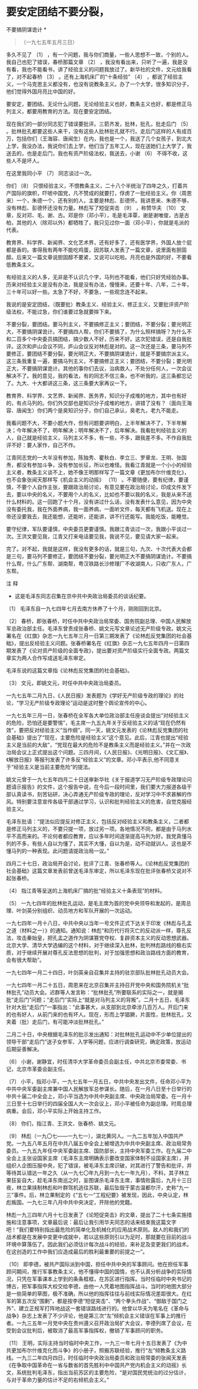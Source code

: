 #  要安定团结不要分裂，  
不要搞阴谋诡计  *

> （一九七五年五月三日）

多久不见了  〔1〕  ，有一个问题，我与你们商量，一些人思想不一致，个别的人。我自己也犯了错误，春桥那篇文章  〔2〕
，我没有看出来，只听了一遍，我是没有看，我也不能看书，讲了经验主义的问题我放过了。新华社的文件，文元给我看了，对不起春桥  〔3〕
。还有上海机床厂的“十条经验”  〔4〕
，都说了经验主义，一个马克思主义都没有，也没有说教条主义。办了一个大学，很多知识分子，他们觉得外国月亮比中国的好。

要安定，要团结。无论什么问题，无论经验主义也好，教条主义也好，都是修正马列主义，都要用教育的方法。现在要安定团结。

现在我们的一部分同志犯了错误要批评。三箭齐发，批林，批孔，批走后门  〔5〕
。批林批孔都要这些人来干，没有这些人批林批孔就不行。走后门这样的人有成百万，包括你们（王海容、唐闻生）在内，我也是一个，我送了几个女孩子，到北大上学，我没办法，我说你们去上学，他们当了五年工人，现在送她们上大学了，我送去的，也是走后门，我也有资产阶级法权，我送去，小谢
〔6〕  不得不收，这些人不是坏人。

在这里我同小平  〔7〕  同志谈过一次。

你们  〔8〕
只恨经验主义，不恨教条主义，二十八个半统治了四年之久，打着共产国际的旗帜，吓唬中国党，凡不赞成的就要打，俘虏了一批经验主义。你（周恩来）一个，朱德一个，还有别的人，主要是林彪、彭德怀。我讲恩来、朱德不够，没有林彪、彭德怀还没有力量。林彪写了短促突击
〔9〕  ，称赞华夫  〔10〕
文章，反对邓、毛、谢、古。邓是你（邓小平），毛是毛泽覃，谢是谢唯俊，古是古柏，其他的人（除邓以外）都牺牲了，我只见过你一面（邓小平），你就是毛派的代表。

教育界、科学界、新闻界、文化艺术界，还有好多了，还有医学界，外国人放个屁都是香的。害得我有两年不能吃鸡蛋，因苏联人发表了一篇文章，说里面有胆固醇。后来又一篇文章说胆固醇不要紧，又说可以吃啦。月亮也是外国的好，不要看低教条主义。

有经验主义的人多，无非是不认识几个字，马列也不能看，他们只好凭经验办事。历来对经验主义是没有办法，我是没有办法，慢慢来，还要十年、八年，二十年，三十年可以好一些。太急了不好，不要急，一些观念连不起来。

我说的是安定团结，（既要批）教条主义、经验主义、修正主义，又要批评资产阶级法权，不能过急，你们谁要过急就要摔下来。

不要分裂，要团结。要马列主义，不要搞修正主义；要团结，不要分裂；要光明正大，不要搞阴谋诡计。不要搞四人帮，你们不要搞了，为什么照样搞呀？为什么不和二百多个中央委员搞团结，搞少数人不好，历来不好。这次犯错误，还是自我批评。这次和庐山会议不同，庐山会议反对林彪是对的。这一次还是三条，要马列不要修正，要团结不要分裂，要光明正大，不要搞阴谋诡计，就是不要搞宗派主义。这三条我重复一遍，要搞马列主义，不要搞修正主义；要团结，不要分裂；要光明正大，不要搞阴谋诡计。其他的事你们去议，治病救人，不处分任何人，一次会议解决不了。我的意见，我的看法，有的同志不信三条，也不听我的，这三条都忘记了。九大、十大都讲这三条，这三条要大家再议一下。

教育界、科学界、文艺界、新闻界、医务界，知识分子成堆的地方，其中也有好的，有点马列的。你们外交部也是知识分子成堆的地方，讲错了没有？（面向王海容、唐闻生）你们两个是臭知识分子，你们自己承认，臭老九，老九不能走。

我看问题不大，不要小题大作，但有问题要讲明白，上半年解决不了，下半年解决；今年解决不了，明年解决；明年解决不了，后年解决。我看批判经验主义的人，自己就是经验主义，马列主义不多，有一些，不多，跟我差不多。不作自我批评不好：要人家作，自己不作。

江青同志党的一大半没有参加，陈独秀、瞿秋白、李立三、罗章龙、王明、张国焘，都没有参加斗争，没有参加长征，所以也难怪。我看江青就是一个小小的经验主义者，教条主义谈不上，她不像王明那样写了一篇文章《更加布尔什维克化》，也不会象张闻天那样写《机会主义的动摇》
〔11〕
。不要随便，要有纪律，要谨慎，不要个人自作主张，要跟政治局讨论，有意见要在政治局讨论，印成文件发下去，要以中央的名义，不要用个人的名义，比如也不要以我的名义，我是从来不送什么材料的。这一回跑了十个月，没有讲过什么话，没有发表什么意见，因为中央没有委托我，我在外面养病，我一面养病，一面听文件，每天都有飞机送。现在上帝还没要我去，我还能想，还能听，还能讲，讲不行还能写。我能吃饭，能睡觉。

要守纪律，军队要谨慎，中央委员更要谨慎。我跟江青谈过一次，我跟小平谈过一次。王洪文要见我，江青又打来电话要见我，我说不见，要见请大家一起来。

完了。对不起，我就是这样，我没有更多的话，就是三句，九次、十次代表大会都是三句，要马列不要修正，要团结不要分裂，要光明正大不要搞阴谋诡计。不要搞什么帮，什么广东帮、湖南帮，粤汉铁路长沙修理厂不收湖南人，只收广东人，广东帮。

注 释

*  这是毛泽东同志召集在京中共中央政治局委员的谈话纪要。 

〔1〕  毛泽东自一九七四年七月去南方休养了十个月，刚刚回到北京。

〔2〕
春桥，即张春桥，时任中共中央政治局常委、国务院副总理、中国人民解放军总政治部主任。毛泽东曾责成张春桥、姚文元写文章论述无产阶级专政。姚文元署名在《红旗》杂志一九七五年三月一日第三期发表了《论林彪反党集团的社会基础》，提出反经验主义问题。张春桥署名在《红旗》杂志一九七五年四月一日第四期发表了《论对资产阶级的全面专政》，提出要对资产阶级实行全面专政。两篇文章实为两人合作写成送毛泽东审定。

毛泽东说的这篇文章指《论林彪反党集团的社会基础》。

〔3〕  文元，即姚文元，时任中共中央政治局委员。

一九七五年二月九日，《人民日报》发表题为《学好无产阶级专政的理论》的社论，“学习无产阶级专政理论”运动是这时整个舆论宣传的中心。

一九七五年三月一日，张春桥在全军各大单位政治部主任座谈会提出“对经验主义的危险，恐怕还是要警惕”，毛主席一九五九年关于反经验主义的话“现在仍然有效”，要把反对经验主义“当作纲”。同一天，姚文元发表的《论林彪反党集团的社会基础》提出了“现在，主要危险是经验主义”这个意见。此后，江青也提出“经验主义是当前的大敌”，“党现在最大的危险不是教条主义而是经验主义。”并在一次政治局会议上正式提出这个问题。三四月间，《人民日报》、《光明日报》、《文汇报》、《解放日报》等报刊发表了许多反“经验主义”的文章。邓小平表示,他不同意关于“经验主义是当前主要危险”的提法。

姚文元曾于一九七五年四月二十日送审新华社《关于报道学习无产阶级专政理论问题请示报告》的文件，这个报告中说，在今后一段时间里，我们要大力报道各级干部认真读书，刻苦钻研，决心弄通无产阶级专政的理论，反对学习中不求甚解的作风。特别要注意宣传各级干部通过学习，认识和批判经验主义的危害，自觉克服经验主义。

毛泽东批语：“提法似应提反对修正主义，包括反对经验主义和教条主义，二者都是修正马列主义的，不要只提一项，放过另一项。各地情况不同，都是由于马列水平不高而来的。不论何者都应教育，应以多年时间逐渐提高马列为好。我党真懂马列的不多，有些人自以为懂了，其实不大懂，自以为是，动不动就训人。这也是不懂马列的一种表现。此问题请提政治局一议。”

四月二十七日，政治局开会讨论，批评了江青、张春桥等人。《论林彪反党集团的社会基础》这篇文章发表前曾送毛泽东审定，所以毛泽东现在批评张春桥又说对不起张春桥。

〔4〕  指江青等呈送的上海机床厂搞的批“经验主义十条表现”的材料。

〔5〕  一九七四年的批林批孔运动，是毛主席为首的党中央领导和发起的，是周总理、叶剑英分别组织、动员地方和军队开展的一次运动。

一九七四年一月十八日，中共中央以当年一号文件正式下达关于印发《林彪与孔孟之道（材料之一）》的通知。通知说：林彪“和历代行将灭亡的反动派一样，尊孔反法，攻击秦始皇，把孔孟之道作为阴谋篡党夺权、复辟资本主义的反动思想武器。北京大学、清华大学选编的这个材料，对于继续深入批林，批判林彪路线的极右实质，对于继续开展对尊孔反法思想的批判，对于加强思想和政治路线方面的教育，会有很大帮助”。

一九七四年一月二十四日，叶剑英亲自召集并主持的驻京部队批林批孔动员大会。

一九七四年一月二十五日，周恩来在北京召集并主持召开党中央和国务院机关“批林批孔”动员大会。迟群等人发言称：“批林批孔”所要联系的实际之一，就是揭批“走后门”问题；“走后门”实际上“就是对马列主义的背叛”。二月十五日，毛泽东针对大批“走后门”一事指出：“此事甚大，从支部到北京牵涉几百万人。开后门来的也有好人，从前门来的也有坏人。现在，形而上学猖獗，片面性，批林批孔，又夹着（批）走后门，有可能冲淡批林批孔。”

二月二十日，中央根据毛泽东的批示发出通知：对批林批孔运动中不少单位提出的领导干部“走后门”送子女参军、入学等问题，应进行调查研究，确定政策，放运动后期妥善解决。

〔6〕  小谢，谢静宜，时任清华大学革命委员会副主任，中共北京市委常委、书记，北京市革委会副主任。

〔7〕
小平，指邓小平，一九七五年一月五日，中共中央发出文件，任命邓小平为中共中央军委副主席兼中国人民解放军总参谋长。随后，在一月八日至十日举行的中共十届二中全会上，邓小平当选为中共中央副主席、中央政治局常委。在一月十三日至十七日举行的四届全国人大一次会议上，邓小平被任命为副总理。时周总理病重。会后，邓小平实际上开始主持工作。

〔8〕  你们，指江青、王洪文、张春桥、姚文元。

〔9〕
林彪（一九〇七——一九七一），湖北黄冈人。一九二五年加入中国共产党。一九五八年五月在中共八届五中全会上被增选为中共中央副主席、政治局常务委员。一九五九年任中央军委副主席、国防部长，主持中央军委工作。在九届二中全会上主张设国家主席（毛泽东主席明确表示要改变国家体制不设国家主席），并组织人企图压服中央，犯了错误，被毛泽东主席识破，对其进行了警告和批评，并等待其认错达一年之久（从一九七〇年九月到一九七一年九月），不料，其子林立果狂妄自大，趁毛泽东南巡之时，妄图谋杀毛泽东主席，事情败露后，九月十三日夜，林立果挟制林彪和叶群驾机逃往苏联，最后坠毁于蒙古温都尔汗，史称“九一三”事件。后，林立果制定的《“五七一”工程纪要》被发现，因此，中央认定，林彪叛国。一九七三年八月中共中央决定，开除他的党籍。

林彪一九三四年六月十七日发表了《论短促突击》的文章，提出了二十七条实施措施和注意事项，文章最后说：最后让我引用华夫同志的话来结束我这篇文字吧！“我们要特别指出最危险的简单化及机械化的应用战术原则。敌人的和我们的战术都是在发展中变更中成就中，若以这些原则引以为足时，那就要在目前的战斗环境中算落伍了。因此我们必须估计每次战斗的经验，来补足及变更我们的战术。在这创造的工作中我们应造成最后的胜利最重要的前提之一”。

〔10〕
即李德，被共产国际派到中国，担任中共中央的军事顾问。他在担任军事顾问期间，推行军事教条主义，他不懂得中国的国情，也不认真分析战争的实际情况，只凭在军事课本上学到的条条框框，在苏区进行指挥。当时任临时中央书记的博古，把军事指挥大权交给李德，由他一人凭着地图指挥战斗。当时的地图大部分是一些简单的草图，极不准确，所以他的指挥往往与前线实际情况差距很大。在红军的第五次反“围剿”，都是按李德“短促突击”、“两个拳头作战”、“御敌于国门之外”、建立正规军打阵地战这一套错误路线进行的。他曾以华夫为笔名在《革命与战争》杂志上发表了不少评论，他是第三次“左”倾机会主义错误在军事上的推行者。一九三五年一月党中央在贵州遵义召开政治局扩大会议，李德列席了会议，在受到会议批判后，被取消了最高军事指挥权，撤销了军事顾问的职务。

〔11〕
王明，实际主持当时临时中央工作，一九三一年七月十五日发表了《为中共更加布尔什维克化而斗争》的小册子，照搬苏联经验，推行“左”倾教条主义路线。一九三二年四月四日，时任临时中央政治局委员和政治局常委的张闻天发表《在争取中国革命在一省与数省的首先胜利中中国共产党内机会主义的动摇》长文，系统批判毛泽东，指出当前苏区的主要危险，“是对国民党统治的过分估计，与对于革命力量的估计不足的右倾机会主义。”

  

